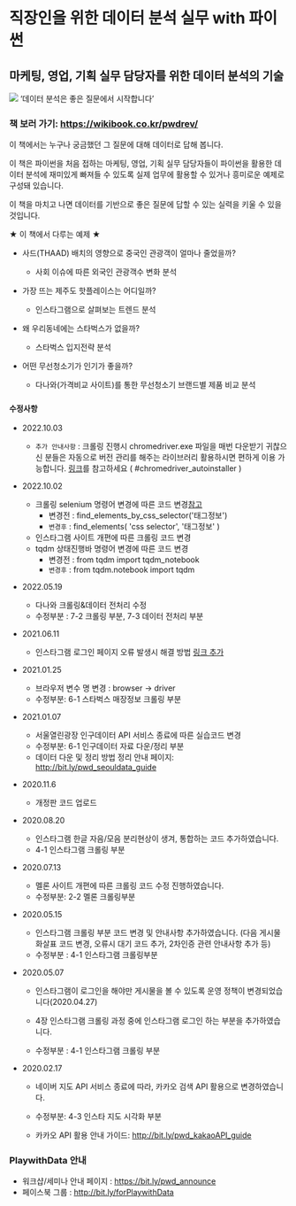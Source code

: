 # 직장인을 위한 데이터 분석 실무 with 파이썬
## 마케팅, 영업, 기획 실무 담당자를 위한 데이터 분석의 기술 

<img src = 'https://wikibook.co.kr/images/cover/s/9791158392284.jpg'>
‘데이터 분석은 좋은 질문에서 시작합니다’

### 책 보러 가기: https://wikibook.co.kr/pwdrev/

이 책에서는 누구나 궁금했던 그 질문에 대해 데이터로 답해 봅니다. 


이 책은 파이썬을 처음 접하는 마케팅, 영업, 기획 실무 담당자들이 파이썬을 활용한 데이터 분석에 재미있게 빠져들 수 있도록 실제 업무에 활용할 수 있거나 흥미로운 예제로 구성돼 있습니다. 


이 책을 마치고 나면 데이터를 기반으로 좋은 질문에 답할 수 있는 실력을 키울 수 있을 것입니다.

★ 이 책에서 다루는 예제 ★

* 사드(THAAD) 배치의 영향으로 중국인 관광객이 얼마나 줄었을까?
	* 사회 이슈에 따른 외국인 관광객수 변화 분석

* 가장 뜨는 제주도 핫플레이스는 어디일까?
	* 인스타그램으로 살펴보는 트렌드 분석

* 왜 우리동네에는 스타벅스가 없을까?
	* 스타벅스 입지전략 분석

* 어떤 무선청소기가 인기가 좋을까?
	* 다나와(가격비교 사이트)를 통한 무선청소기 브랜드별 제품 비교 분석




### `수정사항`

- 2022.10.03
    - `추가 안내사항` : 크롤링 진행시 chromedriver.exe 파일을 매번 다운받기 귀찮으신 분들은 자동으로 버전 관리를 해주는 라이브러리 활용하시면 편하게 이용 가능합니다.  [링크](https://blog.naver.com/kiddwannabe/222355619596)를 참고하세요  ( #chromedriver_autoinstaller )


- 2022.10.02
    - 크롤링 selenium 명령어 변경에 따른 코드 변경[참고](https://blog.naver.com/kiddwannabe/222559420797)
        - 변경전 : find_elements_by_css_selector('태그정보')
        - `변경후` : find_elements( 'css selector',  '태그정보' )
    - 인스타그램 사이트 개편에 따른 크롤링 코드 변경
    - tqdm 상태진행바 명령어 변경에 따른 코드 변경
        - 변경전 : from tqdm import tqdm_notebook
        - `변경후` : from tqdm.notebook import tqdm

- 2022.05.19
    - 다나와 크롤링&데이터 전처리 수정
    - 수정부분 : 7-2 크롤링 부분, 7-3 데이터 전처리 부분

    
- 2021.06.11
    - 인스타그램 로그인 페이지 오류 발생시 해결 방법 [링크 추가](https://www.notion.so/playwithdata/c02e510507504b42ae6073c1fbb46f29)


- 2021.01.25
    - 브라우저 변수 명 변경 : browser  →   driver
    - 수정부분: 6-1 스타벅스 매장정보 크롤링 부분

- 2021.01.07
    - 서울열린광장 인구데이터 API 서비스 종료에 따른 실습코드 변경
    - 수정부분: 6-1 인구데이터 자료 다운/정리 부분
    - 데이터 다운 및 정리 방법 정리 안내 페이지: http://bit.ly/pwd_seouldata_guide


- 2020.11.6
    - 개정판 코드 업로드

- 2020.08.20
    - 인스타그램 한글 자음/모음 분리현상이 생겨, 통합하는 코드 추가하였습니다. 
    - 4-1 인스타그램 크롤링 부분


- 2020.07.13
    - 멜론 사이트 개편에 따른 크롤링 코드 수정 진행하였습니다.   
    - 수정부분: 2-2 멜론 크롤링부분  



- 2020.05.15
    - 인스타그램 크롤링 부분 코드 변경 및 안내사항 추가하였습니다. (다음 게시물 화살표 코드 변경, 오류시 대기 코드 추가, 2차인증 관련 안내사항 추가 등)
    - 수정부분 : 4-1 인스타그램 크롤링부분



- 2020.05.07
    - 인스타그램이 로그인을 해야만 게시물을 볼 수 있도록 운영 정책이 변경되었습니다(2020.04.27)
    
    - 4장 인스타그램 크롤링 과정 중에 인스타그램 로그인 하는 부분을 추가하였습니다. 
    
    - 수정부분 : 4-1 인스타그램 크롤링 부분


- 2020.02.17 
    
    - 네이버 지도 API 서비스 종료에 따라, 카카오 검색 API 활용으로 변경하였습니다. 
    
    - 수정부분: 4-3 인스타 지도 시각화 부분
    
    - 카카오 API 활용 안내 가이드: http://bit.ly/pwd_kakaoAPI_guide
    
    


### PlaywithData 안내 ### 

- 워크샵/세미나 안내 페이지 : https://bit.ly/pwd_announce
- 페이스북 그룹 : http://bit.ly/forPlaywithData
